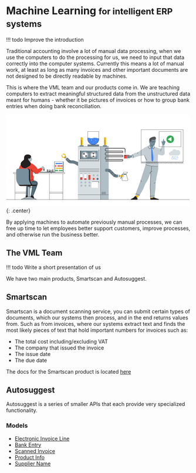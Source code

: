 # Machine Learning <small>for intelligent ERP systems</small>

!!! todo
    Improve the introduction

Traditional accounting involve a lot of manual data processing, when we use the computers to do the processing for us, we need to input that data correctly into the computer systems.
Currently this means a lot of manual work, at least as long as many invoices and other important documents are not designed to be directly readable by machines.

This is where the VML team and our products come in. We are teaching computers to extract meaningful structured data from the unstructured data meant for humans - whether it be pictures of invoices or how to group bank entries when doing bank reconciliation.

![machine-learning-diagram](img/machine-learning-diagram.png){: .center}

By applying machines to automate previously manual processes, we can free up time to let employees better support customers, improve processes, and otherwise run the business better.

## The VML Team

!!! todo
    Write a short presentation of us

We have two main products, Smartscan and Autosuggest.

## Smartscan

Smartscan is a document scanning service, you can submit certain types of documents, which our systems then process, and in the end returns values from.
Such as from invoices, where our systems extract text and finds the most likely pieces of text that hold important numbers for invoices such as:

- The total cost including/excluding VAT
- The company that issued the invoice
- The issue date
- The due date

The docs for the Smartscan product is located [here](smartscan.md)

## Autosuggest

Autosuggest is a series of smaller APIs that each provide very specialized functionality.

### Models

- [Electronic Invoice Line](autosuggest#electronic-invoice-line)
- [Bank Entry](autosuggest#bank-entries)
- [Scanned Invoice](autosuggest#scanned-invoice)
- [Product Info](autosuggest#product-info)
- [Supplier Name](autosuggest#supplier-name)
